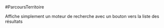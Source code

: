 #ParcoursTerritoire

Affiche simplement un moteur de recherche avec un bouton
vers la liste des résultats
